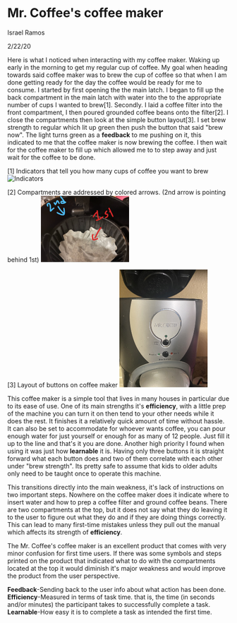 # Mr. Coffee's coffee maker
Israel Ramos

2/22/20

Here is what I noticed when interacting with my coffee maker. Waking up early in the morning to get my regular cup of coffee. My goal when heading towards said coffee maker was to brew the cup of coffee so that when I am done getting ready for the day the coffee would be ready for me to consume. I started by first opening the the main latch. I began to fill up the back compartment in the main latch with water into the to the appropriate number of cups I wanted to brew[1]. Secondly. I laid a coffee filter into the front compartment, I then poured grounded coffee beans onto the filter[2]. I close the compartments then look at the simple button layout[3]. I set brew strength to regular which lit up green then push the button that said "brew now". The light turns green as a **feedback** to me pushing on it, this indicated to me that the coffee maker is now brewing the coffee. I then wait for the coffee maker to fill up which allowed me to to step away and just wait for the coffee to be done. 

[1] Indicators that tell you how many cups of coffee you want to brew
<img src = "../assets/indicator.jpg" alt = "Indicators" width = "200"/>

[2] Compartments are addressed by colored arrows. (2nd arrow is pointing behind 1st)
<img src = "../assets/Compartments.jpg" alt = "Compartments" width = "200"/>

[3] Layout of buttons on coffee maker
<img src = "../assets/Layout.jpg" alt = "Layout" width = "200"/>

This coffee maker is a simple tool that lives in many houses in particular due to its ease of use. One of its main strengths it's
**efficiency**, with a little prep of the machine you can turn it on then tend to your other needs while it does the rest. It finishes it a relatively quick amount of time without hassle. It can also be set to accommodate for whoever wants coffee, you can pour enough water for just yourself or enough for as many of 12 people. Just fill it up to the line and that's it you are done. Another high priority I found when using it was just how **learnable** it is. Having only three buttons it is straight forward what each button does and two of them correlate with each other under "brew strength". Its pretty safe to assume that kids to older adults only need to be taught once to operate this machine.

This transitions directly into the main weakness, it's lack of instructions on two important steps. Nowhere on the coffee maker does it indicate where to insert water and how to prep a coffee filter and ground coffee beans. There are two compartments at the top, but it does not say what they do leaving it to the user to figure out what they do and if they are doing things correctly. This can lead to many first-time mistakes unless they pull out the manual which affects its strength of **efficiency**. 

The Mr. Coffee's coffee maker is an excellent product that comes with very minor confusion for first time users. If there was some symbols and steps printed on the product that indicated what to do with the compartments located at the top it would diminish it's major weakness and would improve the product from the user perspective.

**Feedback**-Sending back to the user info about what action has been done.
**Efficiency**-Measured in terms of task time. that is, the time (in seconds and/or minutes) the participant takes to successfully complete a task.
**Learnable**-How easy it is to complete a task as intended the first time.
